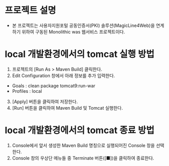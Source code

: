 # 프로젝트 설명
- 본 프로젝트는 사용자지원포털 공동인증서(PKI) 솔루션(MagicLine4Web)을 연계하기 위하여 구동된 Monolithic was 웹서비스 프로젝트이다.

# local 개발환경에서의 tomcat 실행 방법
1. 프로젝트의 [Run As > Maven Build] 클릭한다.
2. Edit Configuration 창에서 아래 정보를 추가 입력한다.
 - Goals : clean package tomcat9:run-war
 - Profiles : local
3. [Apply] 버튼을 클릭하여 저장한다.
4. [Run] 버튼을 클릭하여 Maven Build 및 Tomcat 실행한다.


# local 개발환경에서의 tomcat 종료 방법
1. Console에서 앞서 생성한 Maven Build 명칭으로 실행되어진 Console 창을 선택한다.
2. Console 창의 우상단 메뉴들 중 Terminate 버튼([■])을 클릭하여 종료한다.